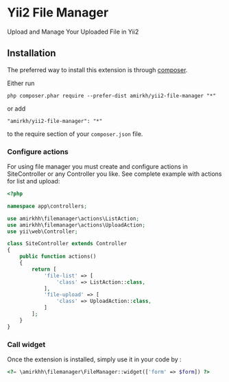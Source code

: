 Yii2 File Manager
=================
Upload and Manage Your Uploaded File in Yii2

Installation
------------

The preferred way to install this extension is through [composer](http://getcomposer.org/download/).

Either run

```
php composer.phar require --prefer-dist amirkh/yii2-file-manager "*"
```

or add

```
"amirkh/yii2-file-manager": "*"
```

to the require section of your `composer.json` file.

### Configure actions

For using file manager you must create and configure actions in  SiteController or any Controller you like. See complete example with actions for list and upload:

```php
<?php

namespace app\controllers;

use amirkhh\filemanager\actions\ListAction;
use amirkhh\filemanager\actions\UploadAction;
use yii\web\Controller;

class SiteController extends Controller
{
    public function actions()
    {
        return [
            'file-list' => [
                'class' => ListAction::class,
            ],
            'file-upload' => [
                'class' => UploadAction::class,
            ]
        ];
    }
}
```

### Call widget

Once the extension is installed, simply use it in your code by  :

```php
<?= \amirkhh\filemanager\FileManager::widget(['form' => $form]) ?>
```

